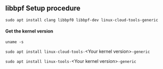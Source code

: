 ## libbpf Setup procedure

`sudo apt install clang libbpf0 libbpf-dev linux-cloud-tools-generic`

#### Get the kernel version 
`uname -s` 

`sudo apt install linux-cloud-tools-`\<Your kernel version\>`-generic`

`sudo apt install linux-tools-`\<Your kernel version\>`-generic` 
